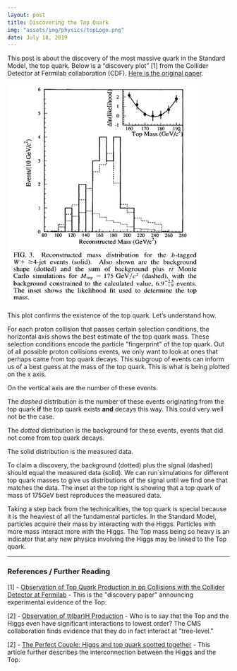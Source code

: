 ```yaml
---
layout: post
title: Discovering the Top Quark
img: "assets/img/physics/topLogo.png"
date: July 18, 2019
---
```


This post is about the discovery of the most massive quark in the Standard Model, the top quark. Below is a “discovery plot” [1] from the Collider Detector at Fermilab collaboration (CDF). [Here is the original paper](https://journals.aps.org/prl/abstract/10.1103/PhysRevLett.74.2626).

<img src = "../assets/img/physics/topDiscoveryPlot.PNG" height = "500">

This plot confirms the existence of the top quark. Let’s understand how. 

For each proton collision that passes certain selection conditions, the horizontal axis shows the best estimate of the top quark mass. These selection conditions encode the particle "fingerprint" of the top quark. Out of all possible proton collisions events, we only want to look at ones that perhaps came from top quark decays. This subgroup of events can inform us of a best guess at the mass of the top quark. This is what is being plotted on the x axis.

On the vertical axis are the number of these events. 

The _dashed_ distribution is the number of these events originating from the top quark **if** the top quark exists **and** decays this way. This could very well not be the case.

The _dotted_ distribution is the background for these events, events that did not come from top quark decays.

The solid distribution is the measured data.

To claim a discovery, the background (dotted) plus the signal (dashed) should equal the measured data (solid). We can run simulations for different top quark masses to give us distributions of the signal until we find one that matches the data. The inset at the top right is showing that a top quark of mass of 175GeV best reproduces the measured data.

Taking a step back from the technicalities, the top quark is special because it is the heaviest of all the fundamental particles. In the Standard Model, particles acquire their mass by interacting with the Higgs. Particles with more mass interact more with the Higgs. The Top mass being so heavy is an indicator that any new physics involving the Higgs may be linked to the Top quark. 

---------

### References / Further Reading

[1] - [Observation of Top Quark Production in pp Collisions with the Collider Detector at Fermilab](https://journals.aps.org/prl/abstract/10.1103/PhysRevLett.74.2626) - This is the "discovery paper" announcing experimental evidence of the Top.

[2] - [Observation of tt(bar)H Production](https://journals.aps.org/prl/pdf/10.1103/PhysRevLett.120.231801) - Who is to say that the Top and the Higgs even have significant interactions to lowest order? The CMS collaboration finds evidence that they do in fact interact at "tree-level."

[2] - [The Perfect Couple: Higgs and top quark spotted together](https://www.symmetrymagazine.org/article/the-perfect-couple-higgs-and-top-quark-spotted-together) - This article further describes the interconnection between the Higgs and the Top.

